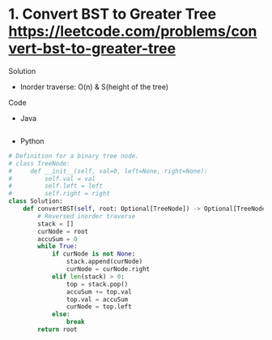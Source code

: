 # 1. Convert BST to Greater Tree https://leetcode.com/problems/convert-bst-to-greater-tree

Solution

- Inorder traverse: O(n) & S(height of the tree)

Code

- Java

```java

```

- Python

```python
# Definition for a binary tree node.
# class TreeNode:
#     def __init__(self, val=0, left=None, right=None):
#         self.val = val
#         self.left = left
#         self.right = right
class Solution:
    def convertBST(self, root: Optional[TreeNode]) -> Optional[TreeNode]:
        # Reversed inorder traverse
        stack = []
        curNode = root
        accuSum = 0
        while True:
            if curNode is not None:
                stack.append(curNode)
                curNode = curNode.right
            elif len(stack) > 0:
                top = stack.pop()
                accuSum += top.val
                top.val = accuSum
                curNode = top.left
            else:
                break
        return root
```
